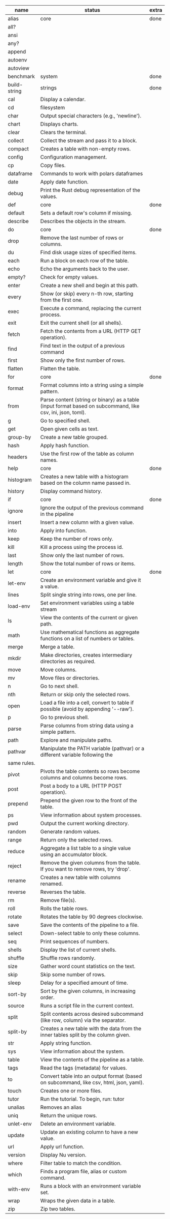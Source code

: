 |name|status|extra|
|-|-|-|
|alias|core|done|
|all?|||
|ansi|||
|any?|||
|append|||
|autoenv|||
|autoview|||
|benchmark|system|done|
|build-string|strings|done|
|cal|Display a calendar.||
|cd|filesystem||
|char|Output special characters (e.g., &#x27;newline&#x27;).||
|chart|Displays charts.||
|clear|Clears the terminal.||
|collect|Collect the stream and pass it to a block.||
|compact|Creates a table with non-empty rows.||
|config|Configuration management.||
|cp|Copy files.||
|dataframe|Commands to work with polars dataframes||
|date|Apply date function.||
|debug|Print the Rust debug representation of the values.||
|def|core|done|
|default|Sets a default row&#x27;s column if missing.||
|describe|Describes the objects in the stream.||
|do|core|done|
|drop|Remove the last number of rows or columns.||
|du|Find disk usage sizes of specified items.||
|each|Run a block on each row of the table.||
|echo|Echo the arguments back to the user.||
|empty?|Check for empty values.||
|enter|Create a new shell and begin at this path.||
|every|Show (or skip) every n-th row, starting from the first one.||
|exec|Execute a command, replacing the current process.||
|exit|Exit the current shell (or all shells).||
|fetch|Fetch the contents from a URL (HTTP GET operation).||
|find|Find text in the output of a previous command||
|first|Show only the first number of rows.||
|flatten|Flatten the table.||
|for|core|done|
|format|Format columns into a string using a simple pattern.||
|from|Parse content (string or binary) as a table (input format based on subcommand, like csv, ini, json, toml).||
|g|Go to specified shell.||
|get|Open given cells as text.||
|group-by|Create a new table grouped.||
|hash|Apply hash function.||
|headers|Use the first row of the table as column names.||
|help|core|done|
|histogram|Creates a new table with a histogram based on the column name passed in.||
|history|Display command history.||
|if|core|done|
|ignore|Ignore the output of the previous command in the pipeline||
|insert|Insert a new column with a given value.||
|into|Apply into function.||
|keep|Keep the number of rows only.||
|kill|Kill a process using the process id.||
|last|Show only the last number of rows.||
|length|Show the total number of rows or items.||
|let|core|done|
|let-env|Create an environment variable and give it a value.||
|lines|Split single string into rows, one per line.||
|load-env|Set environment variables using a table stream||
|ls|View the contents of the current or given path.||
|math|Use mathematical functions as aggregate functions on a list of numbers or tables.||
|merge|Merge a table.||
|mkdir|Make directories, creates intermediary directories as required.||
|move|Move columns.||
|mv|Move files or directories.||
|n|Go to next shell.||
|nth|Return or skip only the selected rows.||
|open|Load a file into a cell, convert to table if possible (avoid by appending &#x27;--raw&#x27;).||
|p|Go to previous shell.||
|parse|Parse columns from string data using a simple pattern.||
|path|Explore and manipulate paths.||
|pathvar|Manipulate the PATH variable (pathvar) or a different variable following the
same rules.||
|pivot|Pivots the table contents so rows become columns and columns become rows.||
|post|Post a body to a URL (HTTP POST operation).||
|prepend|Prepend the given row to the front of the table.||
|ps|View information about system processes.||
|pwd|Output the current working directory.||
|random|Generate random values.||
|range|Return only the selected rows.||
|reduce|Aggregate a list table to a single value using an accumulator block.||
|reject|Remove the given columns from the table. If you want to remove rows, try &#x27;drop&#x27;.||
|rename|Creates a new table with columns renamed.||
|reverse|Reverses the table.||
|rm|Remove file(s).||
|roll|Rolls the table rows.||
|rotate|Rotates the table by 90 degrees clockwise.||
|save|Save the contents of the pipeline to a file.||
|select|Down-select table to only these columns.||
|seq|Print sequences of numbers.||
|shells|Display the list of current shells.||
|shuffle|Shuffle rows randomly.||
|size|Gather word count statistics on the text.||
|skip|Skip some number of rows.||
|sleep|Delay for a specified amount of time.||
|sort-by|Sort by the given columns, in increasing order.||
|source|Runs a script file in the current context.||
|split|Split contents across desired subcommand (like row, column) via the separator.||
|split-by|Creates a new table with the data from the inner tables split by the column given.||
|str|Apply string function.||
|sys|View information about the system.||
|table|View the contents of the pipeline as a table.||
|tags|Read the tags (metadata) for values.||
|to|Convert table into an output format (based on subcommand, like csv, html, json, yaml).||
|touch|Creates one or more files.||
|tutor|Run the tutorial. To begin, run: tutor||
|unalias|Removes an alias||
|uniq|Return the unique rows.||
|unlet-env|Delete an environment variable.||
|update|Update an existing column to have a new value.||
|url|Apply url function.||
|version|Display Nu version.||
|where|Filter table to match the condition.||
|which|Finds a program file, alias or custom command.||
|with-env|Runs a block with an environment variable set.||
|wrap|Wraps the given data in a table.||
|zip|Zip two tables.||
